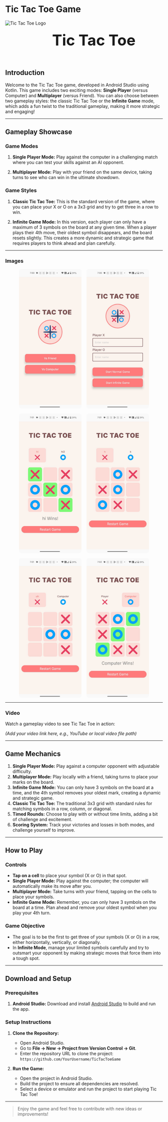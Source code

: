 # Tic Tac Toe Game

<div style="display: flex; align-items: center;">
  <img src="https://github.com/Guneet-Pal-Singh/TickTackToe/raw/502079994b5600f80e900bfb8b80494367a26796/TicTacToeImages/logo.png" alt="Tic Tac Toe Logo" height="125" style="margin-right: 20px;">
  <span style="font-size: 48px; font-weight: bold;">Tic Tac Toe</span>
</div>

## Introduction

Welcome to the Tic Tac Toe game, developed in Android Studio using Kotlin. This game includes two exciting modes: **Single Player** (versus Computer) and **Multiplayer** (versus Friend). You can also choose between two gameplay styles: the classic Tic Tac Toe or the **Infinite Game** mode, which adds a fun twist to the traditional gameplay, making it more strategic and engaging!

---

## Gameplay Showcase

### Game Modes

1. **Single Player Mode:** Play against the computer in a challenging match where you can test your skills against an AI opponent.

2. **Multiplayer Mode:** Play with your friend on the same device, taking turns to see who can win in the ultimate showdown.

### Game Styles

1. **Classic Tic Tac Toe:** This is the standard version of the game, where you can place your X or O on a 3x3 grid and try to get three in a row to win.

2. **Infinite Game Mode:** In this version, each player can only have a maximum of 3 symbols on the board at any given time. When a player plays their 4th move, their oldest symbol disappears, and the board resets slightly. This creates a more dynamic and strategic game that requires players to think ahead and plan carefully.

---

### Images

<div style="display: flex; flex-wrap: wrap; gap: 16px; justify-content: center;">
  <img src="TicTacToeImages/img1.jpg" alt="Screenshot 1" width="200" style="border-radius: 8px;">
  <img src="TicTacToeImages/img2.jpg" alt="Screenshot 2" width="200" style="border-radius: 8px;">
  <img src="TicTacToeImages/img3.jpg" alt="Screenshot 3" width="200" style="border-radius: 8px;">
  <img src="TicTacToeImages/img4.jpg" alt="Screenshot 4" width="200" style="border-radius: 8px;">
  <img src="TicTacToeImages/img5.jpg" alt="Screenshot 5" width="200" style="border-radius: 8px;">
  <img src="TicTacToeImages/img6.jpg" alt="Screenshot 6" width="200" style="border-radius: 8px;">
</div>

---

### Video

Watch a gameplay video to see Tic Tac Toe in action:

*(Add your video link here, e.g., YouTube or local video file path)*

---

## Game Mechanics

1. **Single Player Mode:** Play against a computer opponent with adjustable difficulty.  
2. **Multiplayer Mode:** Play locally with a friend, taking turns to place your marks on the board.  
3. **Infinite Game Mode:** You can only have 3 symbols on the board at a time, and the 4th symbol removes your oldest mark, creating a dynamic and strategic game.  
4. **Classic Tic Tac Toe:** The traditional 3x3 grid with standard rules for matching symbols in a row, column, or diagonal.  
5. **Timed Rounds:** Choose to play with or without time limits, adding a bit of challenge and excitement.  
6. **Scoring System:** Track your victories and losses in both modes, and challenge yourself to improve.  

---

## How to Play

### Controls

- **Tap on a cell** to place your symbol (X or O) in that spot.
- **Single Player Mode:** Play against the computer; the computer will automatically make its move after you.
- **Multiplayer Mode:** Take turns with your friend, tapping on the cells to place your symbols.
- **Infinite Game Mode:** Remember, you can only have 3 symbols on the board at a time. Plan ahead and remove your oldest symbol when you play your 4th turn.

### Game Objective

- The goal is to be the first to get three of your symbols (X or O) in a row, either horizontally, vertically, or diagonally.
- In **Infinite Mode**, manage your limited symbols carefully and try to outsmart your opponent by making strategic moves that force them into a tough spot.

---

## Download and Setup

### Prerequisites

1. **Android Studio:** Download and install [Android Studio](https://developer.android.com/studio) to build and run the app.

### Setup Instructions

1. **Clone the Repository:**
   - Open Android Studio.
   - Go to **File -> New -> Project from Version Control -> Git**.
   - Enter the repository URL to clone the project:  
     `https://github.com/YourUsername/TicTacToeGame`
   
2. **Run the Game:**
   - Open the project in Android Studio.
   - Build the project to ensure all dependencies are resolved.
   - Select a device or emulator and run the project to start playing Tic Tac Toe!

---

> Enjoy the game and feel free to contribute with new ideas or improvements!
